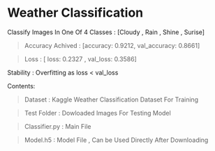 # Weather Classification 

Classify Images In One Of 4 Classes : [Cloudy , Rain , Shine , Surise]

> Accuracy Achived : [accuracy: 0.9212, val_accuracy: 0.8661]

> Loss : [ loss: 0.2327 , val_loss: 0.3586]
                   
Stability : Overfitting as loss < val_loss

Contents:
> Dataset  : Kaggle Weather Classification Dataset For Training

> Test Folder : Dowloaded Images For Testing Model

> Classifier.py : Main File

> Model.h5 : Model File , Can be Used Directly After Downloading 
